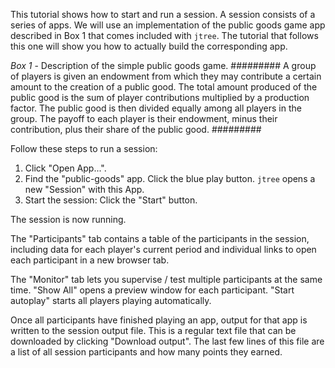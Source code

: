 This tutorial shows how to start and run a session. A session consists of a series of apps. We will use an implementation of the public goods game app described in Box 1 that comes included with `jtree`. The tutorial that follows this one will show you how to actually build the corresponding app.

*Box 1* - Description of the simple public goods game.
#########
A group of players is given an endowment from which they may contribute a certain amount to the creation of a public good. The total amount produced of the public good is the sum of player contributions multiplied by a production factor. The public good is then divided equally among all players in the group. The payoff to each player is their endowment, minus their contribution, plus their share of the public good.
#########

Follow these steps to run a session:

1. Click "Open App...".
2. Find the "public-goods" app. Click the blue play button. `jtree` opens a new "Session" with this App.
3. Start the session: Click the "Start" button.

The session is now running.

The "Participants" tab contains a table of the participants in the session, including data for each player's current period and individual links to open each participant in a new browser tab.

The "Monitor" tab lets you supervise / test multiple participants at the same time. "Show All" opens a preview window for each participant. "Start autoplay" starts all players playing automatically.

Once all participants have finished playing an app, output for that app is written to the session output file. This is a regular text file that can be downloaded by clicking "Download output". The last few lines of this file are a list of all session participants and how many points they earned.
